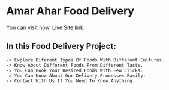 # Amar Ahar Food Delivery

You can visit now, [Live Site link](https://food-delivery-1cfab.web.app/).

## In this Food Delivery Project:

    -> Explore Diferent Types Of Foods With Different Cultures.
    -> Know About Different Foods From Different Taste.
    -> You Can Book Your Desired Foods With Few Clicks.
    -> You Can Know About Our Delivery Processes Easily.
    -> Contact With Us If You Need To Know Anything
